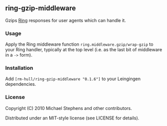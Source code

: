 ## ring-gzip-middleware

Gzips [Ring](http://github.com/mmcgrana/ring) responses for user agents which can handle it.

### Usage

Apply the Ring middleware function `ring.middleware.gzip/wrap-gzip` to
your Ring handler, typically at the top level (i.e. as the last bit of
middleware in a `->` form).


### Installation

Add `[rm-hull/ring-gzip-middleware "0.1.6"]` to your Leingingen dependencies.

### License

Copyright (C) 2010 Michael Stephens and other contributors.

Distributed under an MIT-style license (see LICENSE for details).
